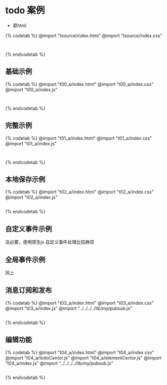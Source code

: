 # todo 案例

- 原html

{% codetab %}
@import "tsource/index.html"
@import "tsource/index.css"
```txt
```
```txt
```
{% endcodetab %}

## 基础示例

{% codetab %}
@import "t00_a/index.html"
@import "t00_a/index.css"
@import "t00_a/index.js"
```txt
```
```txt
```
{% endcodetab %}

## 完整示例

{% codetab %}
@import "t01_a/index.html"
@import "t01_a/index.css"
@import "t01_a/index.js"
```txt
```
```txt
```
{% endcodetab %}

## 本地保存示例

{% codetab %}
@import "t02_a/index.html"
@import "t02_a/index.css"
@import "t02_a/index.js"
```txt
```
{% endcodetab %}

## 自定义事件示例

没必要，使用原生js 自定义事件处理比较麻烦

## 全局事件示例

同上

## 消息订阅和发布

{% codetab %}
@import "t03_a/index.html"
@import "t03_a/index.css"
@import "t03_a/index.js"
@import "../../../../lib/my/pubsub.js"
```txt
```
{% endcodetab %}

## 编辑功能

{% codetab %}
@import "t04_a/index.html"
@import "t04_a/index.css"
@import "t04_a/todoCentor.js"
@import "t04_a/elementCentor.js"
@import "t04_a/index.js"
@import "../../../../lib/my/pubsub.js"
```txt
```
{% endcodetab %}
